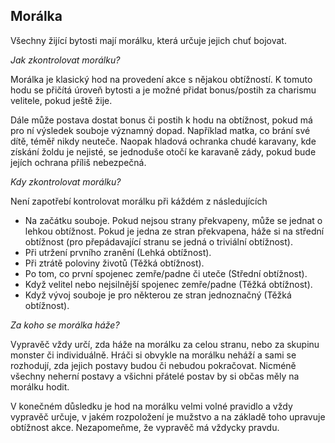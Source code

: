 ## Morálka

Všechny žijící bytosti mají morálku, která určuje jejich chuť bojovat.

*Jak zkontrolovat morálku?*

Morálka je klasický hod na provedení akce s nějakou obtížností. K tomuto hodu se přičítá úroveň bytosti a je možné přidat bonus/postih za charismu velitele, pokud ještě žije.

Dále může postava dostat bonus či postih k hodu na obtížnost, pokud má pro ní výsledek souboje významný dopad. Například matka, co brání své dítě, téměř nikdy neuteče. Naopak hladová ochranka chudé karavany, kde získání žoldu je nejisté, se jednoduše otočí ke karavaně zády, pokud bude jejích ochrana příliš nebezpečná.

*Kdy zkontrolovat morálku?*

Není zapotřebí kontrolovat morálku při káždém z následujících 

* Na začátku souboje. Pokud nejsou strany překvapeny, může se jednat o lehkou obtížnost. Pokud je jedna ze stran překvapena, háže si na střední obtížnost (pro přepádavající stranu se jedná o triviální obtížnost).
* Při utržení prvního zranění (Lehká obtížnost).
* Při ztrátě poloviny životů (Těžká obtížnost).
* Po tom, co první spojenec zemře/padne či uteče (Střední obtížnost).
* Když velitel nebo nejsilnější spojenec zemře/padne (Těžká obtížnost).
* Když vývoj souboje je pro některou ze stran jednoznačný (Těžká obtížnost).

*Za koho se morálka háže?*

Vypravěč vždy určí, zda háže na morálku za celou stranu, nebo za skupinu monster či individuálně. Hráči si obvykle na morálku neháží a sami se rozhodují, zda jejich postavy budou či nebudou pokračovat. Nicméně všechny neherní postavy a všichni přátelé postav by si občas měly na morálku hodit.

V konečném důsledku je hod na morálku velmi volné pravidlo a vždy vypravěč určuje, v jakém rozpoložení je mužstvo a na základě toho upravuje obtížnost akce. Nezapomeňme, že vypravěč má vždycky pravdu.
